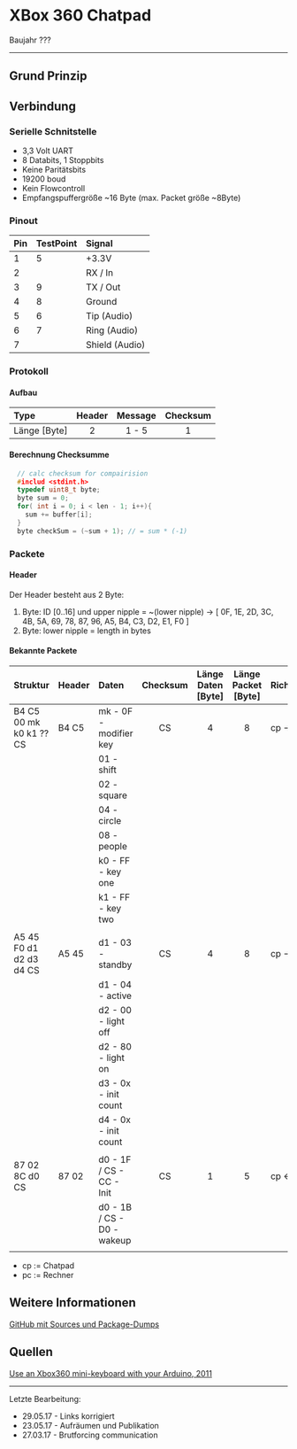 XBox 360 Chatpad
================
Baujahr ???

---

Grund Prinzip
-------------

Verbindung
----------

### Serielle Schnitstelle ###
* 3,3 Volt UART
* 8 Databits, 1 Stoppbits
* Keine Paritätsbits
* 19200 boud
* Kein Flowcontroll
* Empfangspuffergröße ~16 Byte (max. Packet größe ~8Byte)

### Pinout

| Pin | TestPoint | Signal         |
| :-- | :-------- | :------------- |
| 1   | 5         | +3.3V          |
| 2   |           | RX / In        |
| 3   | 9         | TX / Out       |
| 4   | 8         | Ground         |
| 5   | 6         | Tip (Audio)    |
| 6   | 7         | Ring (Audio)   |
| 7   |           | Shield (Audio) |



### Protokoll ###
#### Aufbau ####

| Type         | Header | Message | Checksum |
| :----------- | :----: | :-----: | :------: |
| Länge [Byte] | 2      | 1 - 5   | 1        |

#### Berechnung Checksumme
```c
  // calc checksum for compairision
  #includ <stdint.h>
  typedef uint8_t byte;
  byte sum = 0;
  for( int i = 0; i < len - 1; i++){
    sum += buffer[i];
  }
  byte checkSum = (~sum + 1); // = sum * (-1)
```

### Packete ###

#### Header ####
Der Header besteht aus 2 Byte:
1. Byte: ID [0..16] und upper nipple = ~(lower nipple) -> [ 0F, 1E, 2D, 3C, 4B, 5A, 69, 78, 87, 96, A5, B4, C3, D2, E1, F0 ]
2. Byte: lower nipple = length in bytes

#### Bekannte Packete ####

| Struktur                | Header | Daten                       | Checksum | Länge Daten [Byte] | Länge Packet [Byte] | Richtung | Bedeutung              |
| :---------------------- | :----- | :-------------------------- | :------: | :----------------: | :-----------------: | :------- | :--------------------- |
| B4 C5 00 mk k0 k1 ?? CS | B4 C5  | mk - 0F - modifier key      | CS       | 4                  | 8                   | cp -> pc | keys                   |
|                         |        |    01 - shift               |          |                    |                     |          |                        |
|                         |        |    02 - square              |          |                    |                     |          |                        |
|                         |        |    04 - circle              |          |                    |                     |          |                        |
|                         |        |    08 - people              |          |                    |                     |          |                        |
|                         |        |  k0 - FF - key one          |          |                    |                     |          |                        |
|                         |        |  k1 - FF - key two          |          |                    |                     |          |                        |
|                         |        |                             |          |                    |                     |          |                        |
| A5 45 F0 d1 d2 d3 d4 CS | A5 45  | d1 - 03 - standby           | CS       | 4                  | 8                   | cp -> pc | Status                 |
|                         |        |  d1 - 04 - active           |          |                    |                     |          | every ~78 milliseconds |
|                         |        |  d2 - 00 - light off        |          |                    |                     |          |                        |
|                         |        |  d2 - 80 - light on         |          |                    |                     |          |                        |
|                         |        |  d3 - 0x - init count       |          |                    |                     |          |                        |
|                         |        |  d4 - 0x - init count       |          |                    |                     |          |                        |
|                         |        |                             |          |                    |                     |          |                        |
| 87 02 8C d0 CS          | 87 02  | d0 - 1F / CS - CC - Init    | CS       | 1                  | 5                   | cp <- pc | Init                   |
|                         |        |  d0 - 1B / CS - D0 - wakeup |          |                    |                     |          |                        |
|                         |        |                             |          |                    |                     |          |                        |

* cp := Chatpad
* pc := Rechner


Weitere Informationen
---------------------

[GitHub mit Sources und Package-Dumps](https://github.com/belse-de/XBox360-Chatpad.git)

Quellen
-------

[Use an Xbox360 mini-keyboard with your Arduino, 2011](http://cliffle.com/project/chatpad/protocol/ "")

---
Letzte Bearbeitung: 

- 29.05.17 - Links korrigiert
- 23.05.17 - Aufräumen und Publikation
- 27.03.17 - Brutforcing communication


